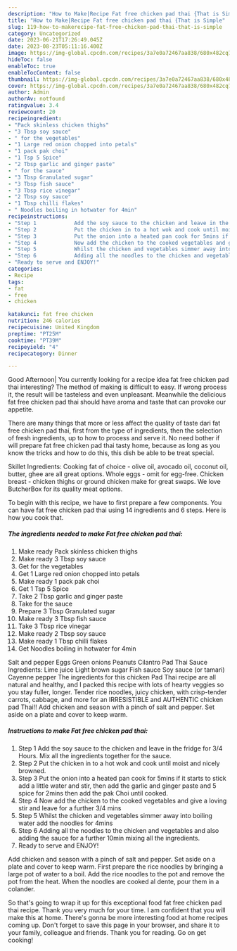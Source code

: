 ```yaml
---
description: "How to Make|Recipe Fat free chicken pad thai {That is Simple"
title: "How to Make|Recipe Fat free chicken pad thai {That is Simple"
slug: 119-how-to-makerecipe-fat-free-chicken-pad-thai-that-is-simple
category: Uncategorized
date: 2023-06-21T17:26:49.045Z
date: 2023-08-23T05:11:16.400Z
image: https://img-global.cpcdn.com/recipes/3a7e0a72467aa838/680x482cq70/fat-free-chicken-pad-thai-recipe-main-photo.jpg
hideToc: false
enableToc: true
enableTocContent: false
thumbnail: https://img-global.cpcdn.com/recipes/3a7e0a72467aa838/680x482cq70/fat-free-chicken-pad-thai-recipe-main-photo.jpg
cover: https://img-global.cpcdn.com/recipes/3a7e0a72467aa838/680x482cq70/fat-free-chicken-pad-thai-recipe-main-photo.jpg
author: Admin
authorAv: notfound
ratingvalue: 3.4
reviewcount: 20
recipeingredient:
- "Pack skinless chicken thighs"
- "3 Tbsp soy sauce"
- " for the vegetables"
- "1 Large red onion chopped into petals"
- "1 pack pak choi"
- "1 Tsp 5 Spice"
- "2 Tbsp garlic and ginger paste"
- " for the sauce"
- "3 Tbsp Granulated sugar"
- "3 Tbsp fish sauce"
- "3 Tbsp rice vinegar"
- "2 Tbsp soy sauce"
- "1 Tbsp chilli flakes"
- " Noodles boiling in hotwater for 4min"
recipeinstructions:
- "Step 1            Add the soy sauce to the chicken and leave in the fridge for 3/4 Hours. Mix all the ingredients together for the sauce."
- "Step 2            Put the chicken in to a hot wok and cook until moist and nicely browned."
- "Step 3            Put the onion into a heated pan cook for 5mins if it starts to stick add a little water and stir, then add the garlic and ginger paste and 5 spice for 2mins then add the pak Choi until cooked."
- "Step 4            Now add the chicken to the cooked vegetables and give a loving stir and leave for a further 3/4 mins"
- "Step 5            Whilst the chicken and vegetables simmer away into boiling water add the noodles for 4mins"
- "Step 6            Adding all the noodles to the chicken and vegetables and also adding the sauce for a further 10min mixing all the ingredients."
- "Ready to serve and ENJOY!"
categories:
- Recipe
tags:
- fat
- free
- chicken

katakunci: fat free chicken 
nutrition: 246 calories
recipecuisine: United Kingdom
preptime: "PT25M"
cooktime: "PT39M"
recipeyield: "4"
recipecategory: Dinner

---
```



Good Afternoon| You currently looking for a recipe idea fat free chicken pad thai interesting? The method of making is difficult to easy. If wrong process it, the result will be tasteless and even unpleasant. Meanwhile the delicious fat free chicken pad thai should have aroma and taste that can provoke our appetite.






There are many things that more or less affect the quality of taste dari fat free chicken pad thai, first from the type of ingredients, then the selection of fresh ingredients, up to how to process and serve it. No need bother if will prepare fat free chicken pad thai tasty home, because as long as you know the tricks and how to do this, this dish be able to be treat special.


Skillet Ingredients: Cooking fat of choice - olive oil, avocado oil, coconut oil, butter, ghee are all great options. Whole eggs - omit for egg-free. Chicken breast - chicken thighs or ground chicken make for great swaps. We love ButcherBox for its quality meat options.


To begin with this recipe, we have to first prepare a few components. You can have fat free chicken pad thai using 14 ingredients and 6 steps. Here is how you cook that.

<!--inarticleads1-->

##### The ingredients needed to make Fat free chicken pad thai:

1. Make ready Pack skinless chicken thighs
1. Make ready 3 Tbsp soy sauce
1. Get  for the vegetables
1. Get 1 Large red onion chopped into petals
1. Make ready 1 pack pak choi
1. Get 1 Tsp 5 Spice
1. Take 2 Tbsp garlic and ginger paste
1. Take  for the sauce
1. Prepare 3 Tbsp Granulated sugar
1. Make ready 3 Tbsp fish sauce
1. Take 3 Tbsp rice vinegar
1. Make ready 2 Tbsp soy sauce
1. Make ready 1 Tbsp chilli flakes
1. Get  Noodles boiling in hotwater for 4min


Salt and pepper Eggs Green onions Peanuts Cilantro Pad Thai Sauce Ingredients: Lime juice Light brown sugar Fish sauce Soy sauce (or tamari) Cayenne pepper The ingredients for this chicken Pad Thai recipe are all natural and healthy, and I packed this recipe with lots of hearty veggies so you stay fuller, longer. Tender rice noodles, juicy chicken, with crisp-tender carrots, cabbage, and more for an IRRESISTIBLE and AUTHENTIC chicken pad Thai!! Add chicken and season with a pinch of salt and pepper. Set aside on a plate and cover to keep warm. 

<!--inarticleads2-->

##### Instructions to make Fat free chicken pad thai:

1. Step 1            Add the soy sauce to the chicken and leave in the fridge for 3/4 Hours. Mix all the ingredients together for the sauce.
1. Step 2            Put the chicken in to a hot wok and cook until moist and nicely browned.
1. Step 3            Put the onion into a heated pan cook for 5mins if it starts to stick add a little water and stir, then add the garlic and ginger paste and 5 spice for 2mins then add the pak Choi until cooked.
1. Step 4            Now add the chicken to the cooked vegetables and give a loving stir and leave for a further 3/4 mins
1. Step 5            Whilst the chicken and vegetables simmer away into boiling water add the noodles for 4mins
1. Step 6            Adding all the noodles to the chicken and vegetables and also adding the sauce for a further 10min mixing all the ingredients.
1. Ready to serve and ENJOY!

Add chicken and season with a pinch of salt and pepper. Set aside on a plate and cover to keep warm. First prepare the rice noodles by bringing a large pot of water to a boil. Add the rice noodles to the pot and remove the pot from the heat. When the noodles are cooked al dente, pour them in a colander. 

So that's going to wrap it up for this exceptional food fat free chicken pad thai recipe. Thank you very much for your time. I am confident that you will make this at home. There's gonna be more interesting food at home recipes coming up. Don't forget to save this page in your browser, and share it to your family, colleague and friends. Thank you for reading. Go on get cooking!
